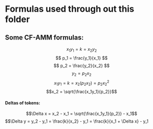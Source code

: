 # Formulas used through out this folder


## Some CF-AMM formulas: 
$$ x_1 y_1 = k = x_2 y_2 $$
$$ p_1 = \frac{y_1}{x_1}  $$
$$ p_2 = \frac{y_2}{x_2} $$
$$y_2 = p_2x_2$$
$$x_1y_1 = k = x_2 (p_2 x_2) = p_2x_2^2$$
$$x_2 = \sqrt{\frac{x_1y_1}{p_2}}$$

#### Deltas of tokens:
$$\Delta x = x_2 - x_1 = \sqrt{\frac{x_1y_1}{p_2}} - x_1$$
$$\Delta y = y_2 - y_1 = \frac{k}{x_2} - y_1 = \frac{k}{x_1 + \Delta x} - y_1

